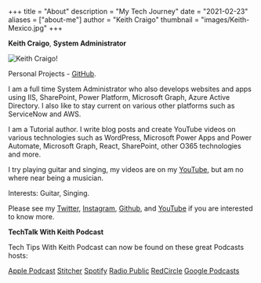+++
title = "About"
description = "My Tech Journey"
date = "2021-02-23"
aliases = ["about-me"]
author = "Keith Craigo"
thumbnail = "images/Keith-Mexico.jpg"
+++

**Keith Craigo**, **System Administrator**

![Keith Craigo!](/images/Keith-Mexico.png "Keith Craigo")

Personal Projects - [GitHub](https://github.com/kcraigo).

I am a full time System Administrator who also develops websites and apps using IIS, SharePoint, Power Platform, Microsoft Graph, Azure Active Directory. I also like to stay current on various other platforms such as ServiceNow and AWS.

I am a Tutorial author. I write blog posts and create YouTube videos on various technologies such as WordPress, Microsoft Power Apps and Power Automate, Microsoft Graph, React, SharePoint, other O365 technologies and more.

I try playing guitar and singing, my videos are on my [YouTube](http://www.youtube.com/c/WebDevByTheBay), but am no where near being a musician.

Interests:
Guitar, Singing. 


Please see my [Twitter](https://twitter.com/KeithCraigo), [Instagram](https://www.instagram.com/rodneykc/), [Github](https://github.com/kcraigo), and [YouTube](http://www.youtube.com/c/WebDevByTheBay) if you are interested to know more.

**TechTalk With Keith Podcast**

Tech Tips With Keith Podcast can now be found on these great Podcasts hosts:

[Apple Podcast](https://podcasts.apple.com/us/podcast/tech-tips-with-keith/id1598738168)
[Stitcher](https://www.stitcher.com/podcast/techtalk-with-keith)
[Spotify](https://open.spotify.com/show/27yGRlnXl8bijNQJosC6J6)
[Radio Public](https://radiopublic.com/tech-tips-with-keith-6NrJVo)
[RedCircle](https://redcircle.com/shows/tech-tips-with-keith)
[Google Podcasts](https://bit.ly/3rfOao9)
